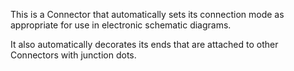 This is a Connector that automatically sets its connection mode as appropriate for use in electronic schematic diagrams.

It also automatically decorates its ends that are attached to other Connectors with junction dots.
